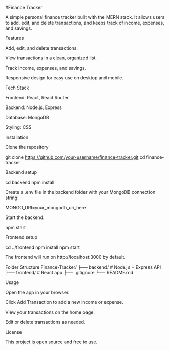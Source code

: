 #Finance Tracker

A simple personal finance tracker built with the MERN stack. It allows users to add, edit, and delete transactions, and keeps track of income, expenses, and savings.

Features

Add, edit, and delete transactions.

View transactions in a clean, organized list.

Track income, expenses, and savings.

Responsive design for easy use on desktop and mobile.

Tech Stack

Frontend: React, React Router

Backend: Node.js, Express

Database: MongoDB

Styling: CSS

Installation

Clone the repository

git clone https://github.com/your-username/finance-tracker.git
cd finance-tracker


Backend setup

cd backend
npm install


Create a .env file in the backend folder with your MongoDB connection string:

MONGO_URI=your_mongodb_uri_here


Start the backend:

npm start


Frontend setup

cd ../frontend
npm install
npm start


The frontend will run on http://localhost:3000 by default.

Folder Structure
Finance-Tracker/
  ├── backend/       # Node.js + Express API
  ├── frontend/      # React app
  ├── .gitignore
  └── README.md

Usage

Open the app in your browser.

Click Add Transaction to add a new income or expense.

View your transactions on the home page.

Edit or delete transactions as needed.

License

This project is open source and free to use.
